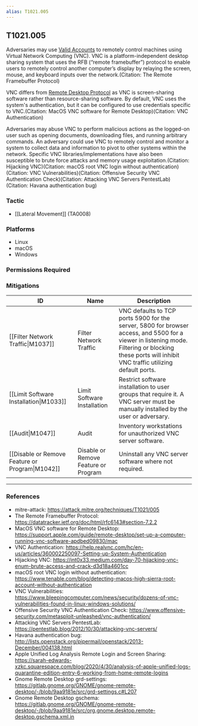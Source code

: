 ```yaml
---
alias: T1021.005
---
```


## T1021.005

Adversaries may use [Valid Accounts](https://attack.mitre.org/techniques/T1078) to remotely control machines using Virtual Network Computing (VNC).  VNC is a platform-independent desktop sharing system that uses the RFB (“remote framebuffer”) protocol to enable users to remotely control another computer’s display by relaying the screen, mouse, and keyboard inputs over the network.(Citation: The Remote Framebuffer Protocol)

VNC differs from [Remote Desktop Protocol](https://attack.mitre.org/techniques/T1021/001) as VNC is screen-sharing software rather than resource-sharing software. By default, VNC uses the system's authentication, but it can be configured to use credentials specific to VNC.(Citation: MacOS VNC software for Remote Desktop)(Citation: VNC Authentication)

Adversaries may abuse VNC to perform malicious actions as the logged-on user such as opening documents, downloading files, and running arbitrary commands. An adversary could use VNC to remotely control and monitor a system to collect data and information to pivot to other systems within the network. Specific VNC libraries/implementations have also been susceptible to brute force attacks and memory usage exploitation.(Citation: Hijacking VNC)(Citation: macOS root VNC login without authentication)(Citation: VNC Vulnerabilities)(Citation: Offensive Security VNC Authentication Check)(Citation: Attacking VNC Servers PentestLab)(Citation: Havana authentication bug)


### Tactic
- [[Lateral Movement]] (TA0008)

### Platforms
- Linux
- macOS
- Windows

### Permissions Required

### Mitigations

| ID | Name | Description |
| --- | --- | --- |
| [[Filter Network Traffic\|M1037]] | Filter Network Traffic | VNC defaults to TCP ports 5900 for the server, 5800 for browser access, and 5500 for a viewer in listening mode. Filtering or blocking these ports will inhibit VNC traffic utilizing default ports. |
| [[Limit Software Installation\|M1033]] | Limit Software Installation | Restrict software installation to user groups that require it. A VNC server must be manually installed by the user or adversary. |
| [[Audit\|M1047]] | Audit | Inventory workstations for unauthorized VNC server software. |
| [[Disable or Remove Feature or Program\|M1042]] | Disable or Remove Feature or Program | Uninstall any VNC server software where not required. |


---
### References

- mitre-attack: https://attack.mitre.org/techniques/T1021/005
- The Remote Framebuffer Protocol: https://datatracker.ietf.org/doc/html/rfc6143#section-7.2.2
- MacOS VNC software for Remote Desktop: https://support.apple.com/guide/remote-desktop/set-up-a-computer-running-vnc-software-apdbed09830/mac
- VNC Authentication: https://help.realvnc.com/hc/en-us/articles/360002250097-Setting-up-System-Authentication
- Hijacking VNC: https://int0x33.medium.com/day-70-hijacking-vnc-enum-brute-access-and-crack-d3d18a4601cc
- macOS root VNC login without authentication: https://www.tenable.com/blog/detecting-macos-high-sierra-root-account-without-authentication
- VNC Vulnerabilities: https://www.bleepingcomputer.com/news/security/dozens-of-vnc-vulnerabilities-found-in-linux-windows-solutions/
- Offensive Security VNC Authentication Check: https://www.offensive-security.com/metasploit-unleashed/vnc-authentication/
- Attacking VNC Servers PentestLab: https://pentestlab.blog/2012/10/30/attacking-vnc-servers/
- Havana authentication bug: http://lists.openstack.org/pipermail/openstack/2013-December/004138.html
- Apple Unified Log Analysis Remote Login and Screen Sharing: https://sarah-edwards-xzkc.squarespace.com/blog/2020/4/30/analysis-of-apple-unified-logs-quarantine-edition-entry-6-working-from-home-remote-logins
- Gnome Remote Desktop grd-settings: https://gitlab.gnome.org/GNOME/gnome-remote-desktop/-/blob/9aa9181e/src/grd-settings.c#L207
- Gnome Remote Desktop gschema: https://gitlab.gnome.org/GNOME/gnome-remote-desktop/-/blob/9aa9181e/src/org.gnome.desktop.remote-desktop.gschema.xml.in
